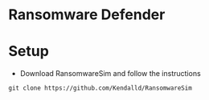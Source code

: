 # Ransomware Defender


# Setup
- Download RansomwareSim and follow the instructions
``` shell
git clone https://github.com/Kendalld/RansomwareSim
```
